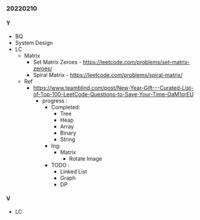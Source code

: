 ### 20220210

#### Y
- BQ
- System Design
- LC
  - Matrix
    - Set Matrix Zeroes - https://leetcode.com/problems/set-matrix-zeroes/
    - Spiral Matrix - https://leetcode.com/problems/spiral-matrix/
  - Ref
    - https://www.teamblind.com/post/New-Year-Gift---Curated-List-of-Top-100-LeetCode-Questions-to-Save-Your-Time-OaM1orEU
      - progress :
        - Completed:
          - Tree
          - Heap
          - Array
          - Binary
          - String
        - Ing:
          - Matrix
            - Rotate Image
        - TODO :
          - Linked List
          - Graph
          - DP
          
#### V
- LC
